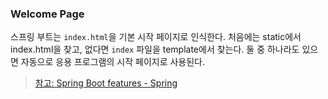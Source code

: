 ### Welcome Page
스프링 부트는 `index.html`을 기본 시작 페이지로 인식한다. 처음에는 static에서 index.html을 찾고, 없다면 `index` 파일을 template에서 찾는다. 둘 중 하나라도 있으면 자동으로 응용 프로그램의 시작 페이지로 사용된다.

>[참고: Spring Boot features - Spring](https://docs.spring.io/spring-boot/docs/current/reference/html/spring-boot-features.html#boot-features-spring-mvc-welcome-page)